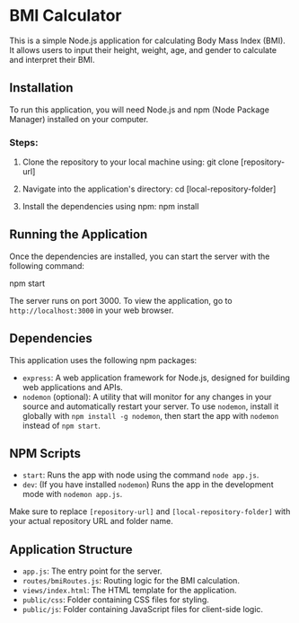 # BMI Calculator

This is a simple Node.js application for calculating Body Mass Index (BMI). It allows users to input their height, weight, age, and gender to calculate and interpret their BMI.

## Installation

To run this application, you will need Node.js and npm (Node Package Manager) installed on your computer.

### Steps:

1. Clone the repository to your local machine using:
git clone [repository-url]

3. Navigate into the application's directory:
cd [local-repository-folder]

5. Install the dependencies using npm:
npm install

## Running the Application

Once the dependencies are installed, you can start the server with the following command:

npm start

The server runs on port 3000. To view the application, go to `http://localhost:3000` in your web browser.

## Dependencies

This application uses the following npm packages:

- `express`: A web application framework for Node.js, designed for building web applications and APIs.
- `nodemon` (optional): A utility that will monitor for any changes in your source and automatically restart your server. To use `nodemon`, install it globally with `npm install -g nodemon`, then start the app with `nodemon` instead of `npm start`.

## NPM Scripts

- `start`: Runs the app with node using the command `node app.js`.
- `dev`: (If you have installed `nodemon`) Runs the app in the development mode with `nodemon app.js`.

Make sure to replace `[repository-url]` and `[local-repository-folder]` with your actual repository URL and folder name.

## Application Structure

- `app.js`: The entry point for the server.
- `routes/bmiRoutes.js`: Routing logic for the BMI calculation.
- `views/index.html`: The HTML template for the application.
- `public/css`: Folder containing CSS files for styling.
- `public/js`: Folder containing JavaScript files for client-side logic.


